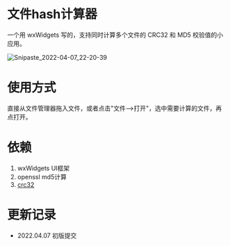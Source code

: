 # 文件hash计算器
一个用 wxWidgets 写的，支持同时计算多个文件的 CRC32 和 MD5 校验值的小应用。

![Snipaste_2022-04-07_22-20-39](https://user-images.githubusercontent.com/17548735/162221164-e456f4f3-1547-4b20-af3f-468a70a19352.png)

# 使用方式
直接从文件管理器拖入文件，或者点击"文件-->打开"，选中需要计算的文件，再点打开。

# 依赖
1. wxWidgets  UI框架
2. openssl  md5计算
3. [crc32](https://web.mit.edu/freebsd/head/sys/libkern/crc32.c)

# 更新记录
 - 2022.04.07 初版提交
